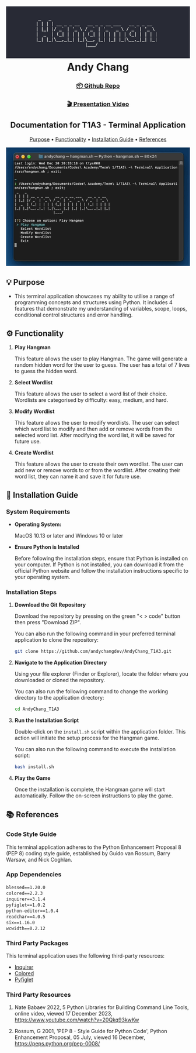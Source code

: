 <h1 align="center">
  <br>
  <img src="./docs/banner.png" alt="banner"></img>
  <br>
  Andy Chang
  <br>
</h1>

<h3 align="center">
 <h3 align="center">
<a href="https://github.com/andychangdev/AndyChang_T1A3">📦 Github Repo</a>
 </h3>

 <h3 align="center">
<a href="https://www.canva.com">🎬 Presentation Video</a>
 </h3>

<h2 align="center">Documentation for T1A3 - Terminal Application</h4>

<p align="center">
  <a href="#💡-purpose">Purpose</a> •
  <a href="#⚙️-functionality">Functionality</a> •
  <a href="#📀-installation-guide">Installation Guide</a> •
  <a href="#📚-references">References</a>
</p>

![screenshot](./docs/screencapture.gif)

## 💡 Purpose

- This terminal application showcases my ability to utilise a range of programming concepts and structures using Python. It includes 4 features that demonstrate my understanding of variables, scope, loops, conditional control structures and error handling.

## ⚙️ Functionality

1. **Play Hangman**
    
    This feature allows the user to play Hangman. The game will generate a random hidden word for the user to guess. The user has a total of 7 lives to guess the hidden word.

2. **Select Wordlist**

    This feature allows the user to select a word list of their choice. Wordlists are categorised by difficulty: easy, medium, and hard.

3. **Modify Wordlist**

    This feature allows the user to modify wordlists. The user can select which word list to modify and then add or remove words from the selected word list. After modifying the word list, it will be saved for future use.

4.  **Create Wordlist**

    This feature allows the user to create their own wordlist. The user can add new or remove words to or from the wordlist. After creating their word list, they can name it and save it for future use.


## 📀 Installation Guide

### System Requirements
- **Operating System:**

    MacOS 10.13 or later and Windows 10 or later

- **Ensure Python is Installed**

    Before following the installation steps, ensure that Python is installed on your computer. If Python is not installed, you can download it from the official Python website and follow the installation instructions specific to your operating system.

### Installation Steps

1. **Download the Git Repository**

    Download the repository by pressing on the green "< > code" button then press "Download ZIP". 
    
    You can also run the following command in your preferred terminal application to clone the repository:
    ```bash
    git clone https://github.com/andychangdev/AndyChang_T1A3.git
    ```

2. **Navigate to the Application Directory**

     Using your file explorer (Finder or Explorer), locate the folder where you downloaded or cloned the repository.

    You can also run the following command to change the working directory to the application directory:
    ```bash
    cd AndyChang_T1A3
    ```

3. **Run the Installation Script**

    Double-click on the `install.sh` script within the application folder. This action will initiate the setup process for the Hangman game.

    You can also run the following command to execute the installation script:

    ```bash
    bash install.sh
    ```



4. **Play the Game**

    Once the installation is complete, the Hangman game will start automatically. Follow the on-screen instructions to play the game.

## 📚 References

### Code Style Guide

This terminal application adheres to the Python Enhancement Proposal 8 (PEP 8) coding style guide, established by Guido van Rossum, Barry Warsaw, and Nick Coghlan.

### App Dependencies

```
blessed==1.20.0
colored==2.2.3
inquirer==3.1.4
pyfiglet==1.0.2
python-editor==1.0.4
readchar==4.0.5
six==1.16.0
wcwidth==0.2.12
```

### Third Party Packages
This terminal application uses the following third-party resources:

- [Inquirer](https://pypi.org/project/inquirer/)
- [Colored](https://pypi.org/project/colored/)
- [Pyfiglet](https://pypi.org/project/pyfiglet/)

### Third Party Resources

1. Nate Babaev 2022, 5 Python Libraries for Building Command Line Tools, online video, viewed 17 December 2023, https://www.youtube.com/watch?v=20Qkq93kwKw

2. Rossum, G 2001, 'PEP 8 - Style Guide for Python Code', Python Enhancement Proposal, 05 July, viewed 16 December, https://peps.python.org/pep-0008/


